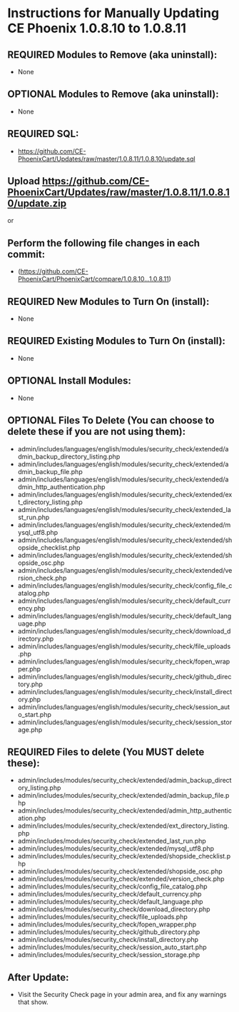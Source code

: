 # Instructions for Manually Updating CE Phoenix 1.0.8.10 to 1.0.8.11
## REQUIRED Modules to Remove (aka uninstall):
* None

## OPTIONAL  Modules to Remove (aka uninstall):
* None

## REQUIRED SQL:
* https://github.com/CE-PhoenixCart/Updates/raw/master/1.0.8.11/1.0.8.10/update.sql

## Upload https://github.com/CE-PhoenixCart/Updates/raw/master/1.0.8.11/1.0.8.10/update.zip
or
## Perform the following file changes in each commit:
* (https://github.com/CE-PhoenixCart/PhoenixCart/compare/1.0.8.10...1.0.8.11)

## REQUIRED New Modules to Turn On (install):
* None

## REQUIRED Existing Modules to Turn On (install):
* None

## OPTIONAL Install Modules:
* None

## OPTIONAL Files To Delete (You can choose to delete these if you are not using them):
* admin/includes/languages/english/modules/security_check/extended/admin_backup_directory_listing.php
* admin/includes/languages/english/modules/security_check/extended/admin_backup_file.php
* admin/includes/languages/english/modules/security_check/extended/admin_http_authentication.php
* admin/includes/languages/english/modules/security_check/extended/ext_directory_listing.php
* admin/includes/languages/english/modules/security_check/extended_last_run.php
* admin/includes/languages/english/modules/security_check/extended/mysql_utf8.php
* admin/includes/languages/english/modules/security_check/extended/shopside_checklist.php
* admin/includes/languages/english/modules/security_check/extended/shopside_osc.php
* admin/includes/languages/english/modules/security_check/extended/version_check.php
* admin/includes/languages/english/modules/security_check/config_file_catalog.php
* admin/includes/languages/english/modules/security_check/default_currency.php
* admin/includes/languages/english/modules/security_check/default_language.php
* admin/includes/languages/english/modules/security_check/download_directory.php
* admin/includes/languages/english/modules/security_check/file_uploads.php
* admin/includes/languages/english/modules/security_check/fopen_wrapper.php
* admin/includes/languages/english/modules/security_check/github_directory.php
* admin/includes/languages/english/modules/security_check/install_directory.php
* admin/includes/languages/english/modules/security_check/session_auto_start.php
* admin/includes/languages/english/modules/security_check/session_storage.php

## REQUIRED Files to delete (You MUST delete these):
* admin/includes/modules/security_check/extended/admin_backup_directory_listing.php
* admin/includes/modules/security_check/extended/admin_backup_file.php
* admin/includes/modules/security_check/extended/admin_http_authentication.php
* admin/includes/modules/security_check/extended/ext_directory_listing.php
* admin/includes/modules/security_check/extended_last_run.php
* admin/includes/modules/security_check/extended/mysql_utf8.php
* admin/includes/modules/security_check/extended/shopside_checklist.php
* admin/includes/modules/security_check/extended/shopside_osc.php
* admin/includes/modules/security_check/extended/version_check.php
* admin/includes/modules/security_check/config_file_catalog.php
* admin/includes/modules/security_check/default_currency.php
* admin/includes/modules/security_check/default_language.php
* admin/includes/modules/security_check/download_directory.php
* admin/includes/modules/security_check/file_uploads.php
* admin/includes/modules/security_check/fopen_wrapper.php
* admin/includes/modules/security_check/github_directory.php
* admin/includes/modules/security_check/install_directory.php
* admin/includes/modules/security_check/session_auto_start.php
* admin/includes/modules/security_check/session_storage.php

## After Update:
* Visit the Security Check page in your admin area, and fix any warnings that show.  
